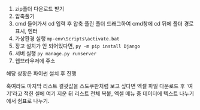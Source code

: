 1. zip폴더 다운로드 받기
2. 압축풀기
3. cmd 들어가서 cd 입력 후 압축 풀린 폴더 드래그하여 cmd창에 cd 뒤에 폴더 경로 표시, 엔터
4. 가상환경 실행                `mp-env\Scripts\activate.bat`
5. 장고 설치가 안 되어있다면,    `py -m pip install Django`
6. 서버 실행                    `py manage.py runserver`
7. 웹브라우저에 주소 

해당 상황은 파이썬 설치 후 진행

혹여라도 마지막 리스트 결괏값을 스도쿠판처럼 보고 싶다면 엑셀 파일 다운로드 후 '여기'라고 적힌 셀에 여기 지운 뒤 리스트 전체 복붙, 엑셀 메뉴 중 데이터에 텍스트 나누기에서 쉼표로 나누기.
